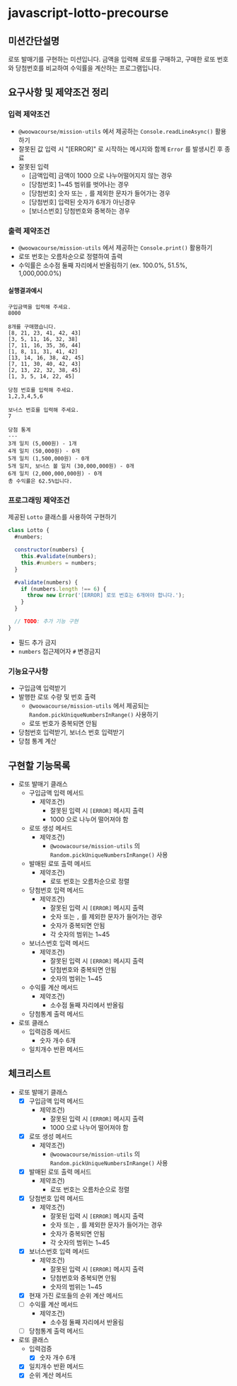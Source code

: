 # javascript-lotto-precourse

## 미션간단설명

로또 발매기를 구현하는 미션입니다. 금액을 입력해 로또를 구매하고, 구매한 로또 번호와 당첨번호를 비교하여 수익률을 계산하는 프로그램입니다.

## 요구사항 및 제약조건 정리

### 입력 제약조건

- `@woowacourse/mission-utils` 에서 제공하는 `Console.readLineAsync()` 활용하기
- 잘못된 값 입력 시 "\[ERROR]" 로 시작하는 메시지와 함께 `Error` 를 발생시킨 후 종료
- 잘못된 입력
  - \[금액입력] 금액이 1000 으로 나누어떨어지지 않는 경우
  - \[당첨번호] 1~45 범위를 벗어나는 경우
  - \[당첨번호] 숫자 또는 `,` 를 제외한 문자가 들어가는 경우
  - \[당첨번호] 입력된 숫자가 6개가 아닌경우
  - \[보너스번호] 당첨번호와 중복하는 경우

### 출력 제약조건

- `@woowacourse/mission-utils` 에서 제공하는 `Console.print()` 활용하기
- 로또 번호는 오름차순으로 정렬하여 출력
- 수익률은 소수점 둘째 자리에서 반올림하기 (ex. 100.0%, 51.5%, 1,000,000.0%)

#### 실행결과예시

```
구입금액을 입력해 주세요.
8000

8개를 구매했습니다.
[8, 21, 23, 41, 42, 43]
[3, 5, 11, 16, 32, 38]
[7, 11, 16, 35, 36, 44]
[1, 8, 11, 31, 41, 42]
[13, 14, 16, 38, 42, 45]
[7, 11, 30, 40, 42, 43]
[2, 13, 22, 32, 38, 45]
[1, 3, 5, 14, 22, 45]

당첨 번호를 입력해 주세요.
1,2,3,4,5,6

보너스 번호를 입력해 주세요.
7

당첨 통계
---
3개 일치 (5,000원) - 1개
4개 일치 (50,000원) - 0개
5개 일치 (1,500,000원) - 0개
5개 일치, 보너스 볼 일치 (30,000,000원) - 0개
6개 일치 (2,000,000,000원) - 0개
총 수익률은 62.5%입니다.
```

### 프로그래밍 제약조건

제공된 `Lotto` 클래스를 사용하여 구현하기

```javascript
class Lotto {
  #numbers;

  constructor(numbers) {
    this.#validate(numbers);
    this.#numbers = numbers;
  }

  #validate(numbers) {
    if (numbers.length !== 6) {
      throw new Error('[ERROR] 로또 번호는 6개여야 합니다.');
    }
  }

  // TODO: 추가 기능 구현
}
```

- 필드 추가 금지
- `numbers` 접근제어자 `#` 변경금지

### 기능요구사항

- 구입금액 입력받기
- 발행한 로또 수량 및 번호 출력
  - `@woowacourse/mission-utils` 에서 제공되는 `Random.pickUniqueNumbersInRange()` 사용하기
  - 로또 번호가 중복되면 안됨
- 당첨번호 입력받기, 보너스 번호 입력받기
- 당첨 통계 계산

## 구현할 기능목록

- 로또 발매기 클래스
  - 구입금액 입력 메서드
    - 제약조건)
      - 잘못된 입력 시 `[ERROR]` 메시지 출력
      - 1000 으로 나누어 떨어져야 함
  - 로또 생성 메서드
    - 제약조건)
      - `@woowacourse/mission-utils` 의`Random.pickUniqueNumbersInRange()` 사용
  - 발매된 로또 출력 메서드
    - 제약조건)
      - 로또 번호는 오름차순으로 정렬
  - 당첨번호 입력 메서드
    - 제약조건)
      - 잘못된 입력 시 `[ERROR]` 메시지 출력
      - 숫자 또는 `,` 를 제외한 문자가 들어가는 경우
      - 숫자가 중복되면 안됨
      - 각 숫자의 범위는 1~45
  - 보너스번호 입력 메서드
    - 제약조건)
      - 잘못된 입력 시 `[ERROR]` 메시지 출력
      - 당첨번호와 중복되면 안됨
      - 숫자의 범위는 1~45
  - 수익률 계산 메서드
    - 제약조건)
      - 소수점 둘째 자리에서 반올림
  - 당첨통계 출력 메서드
- 로또 클래스
  - 입력검증 메서드
    - 숫자 개수 6개
  - 일치개수 반환 메서드

## 체크리스트

- 로또 발매기 클래스
  - [x] 구입금액 입력 메서드
    - 제약조건)
      - 잘못된 입력 시 `[ERROR]` 메시지 출력
      - 1000 으로 나누어 떨어져야 함
  - [x] 로또 생성 메서드
    - 제약조건)
      - `@woowacourse/mission-utils` 의`Random.pickUniqueNumbersInRange()` 사용
  - [x] 발매된 로또 출력 메서드
    - 제약조건)
      - 로또 번호는 오름차순으로 정렬
  - [x] 당첨번호 입력 메서드
    - 제약조건)
      - 잘못된 입력 시 `[ERROR]` 메시지 출력
      - 숫자 또는 `,` 를 제외한 문자가 들어가는 경우
      - 숫자가 중복되면 안됨
      - 각 숫자의 범위는 1~45
  - [x] 보너스번호 입력 메서드
    - 제약조건)
      - 잘못된 입력 시 `[ERROR]` 메시지 출력
      - 당첨번호와 중복되면 안됨
      - 숫자의 범위는 1~45
  - [x] 현재 가진 로또들의 순위 계산 메서드
  - [ ] 수익률 계산 메서드
    - 제약조건)
      - 소수점 둘째 자리에서 반올림
  - [ ] 당첨통계 출력 메서드
- 로또 클래스
  - 입력검증
    - [x] 숫자 개수 6개
  - [x] 일치개수 반환 메서드
  - [x] 순위 계산 메서드
